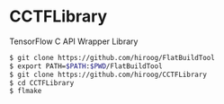 # CCTFLibrary

TensorFlow C API Wrapper Library

```bash
$ git clone https://github.com/hiroog/FlatBuildTool
$ export PATH=$PATH:$PWD/FlatBuildTool
$ git clone https://github.com/hiroog/CCTFLibrary
$ cd CCTFLibrary
$ flmake
```



